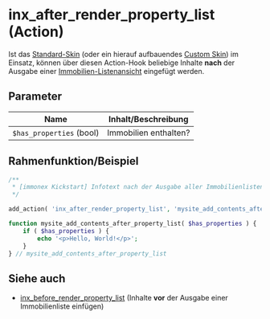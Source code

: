 # inx_after_render_property_list (Action)

Ist das [Standard-Skin](standard-skin) (oder ein hierauf aufbauendes [Custom Skin](skins?id=custom-skins)) im Einsatz, können über diesen Action-Hook beliebige Inhalte **nach** der Ausgabe einer [Immobilien-Listenansicht](/komponenten/liste) eingefügt werden.

## Parameter

| Name | Inhalt/Beschreibung |
| ---- | ------------ |
| `$has_properties` (bool) | Immobilien enthalten? |

## Rahmenfunktion/Beispiel

[](_info-snippet-einbindung.md ':include')

```php
/**
 * [immonex Kickstart] Infotext nach der Ausgabe aller Immobilienlisten einfügen.
 */

add_action( 'inx_after_render_property_list', 'mysite_add_contents_after_property_list' );

function mysite_add_contents_after_property_list( $has_properties ) {
	if ( $has_properties ) {
		echo '<p>Hello, World!</p>';
	}
} // mysite_add_contents_after_property_list
```

## Siehe auch

- [inx_before_render_property_list](action-inx-before-render-property-list) (Inhalte **vor** der Ausgabe einer Immobilienliste einfügen)

[](_backlink.md ':include')